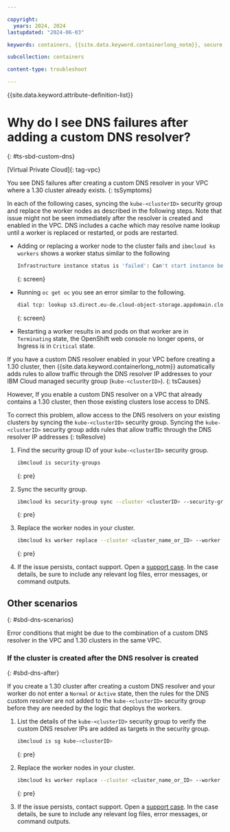 ```yaml
---

copyright: 
  years: 2024, 2024
lastupdated: "2024-06-03"

keywords: containers, {{site.data.keyword.containerlong_notm}}, secure by default, {{site.data.keyword.containerlong_notm}}, outbound traffic protection, cluster create, quota, limitations

subcollection: containers

content-type: troubleshoot

---
```


{{site.data.keyword.attribute-definition-list}}

# Why do I see DNS failures after adding a custom DNS resolver?
{: #ts-sbd-custom-dns}

[Virtual Private Cloud]{: tag-vpc}

You see DNS failures after creating a custom DNS resolver in your VPC where a 1.30 cluster already exists.
{: tsSymptoms}

In each of the following cases, syncing the `kube-<clusterID>` security group and replace the worker nodes as described in the following steps. Note that issue might not be seen immediately after the resolver is created and enabled in the VPC. DNS includes a cache which may resolve name lookup until a worker is replaced or restarted, or pods are restarted.  

- Adding or replacing a worker node to the cluster fails and `ibmcloud ks workers` shows a worker status similar to the following
    ```sh
    Infrastructure instance status is 'failed': Can't start instance because provisioning failed.
    ```
    {: screen}
 
- Running `oc get oc` you see an error similar to the following.
    ```sh
    dial tcp: lookup s3.direct.eu-de.cloud-object-storage.appdomain.cloud on 172.21.0.10:53: server misbehaving.
    ```
    {: screen}

- Restarting a worker results in and pods on that worker are in `Terminating` state, the OpenShift web console no longer opens, or Ingress is in `Critical` state.


If you have a custom DNS resolver enabled in your VPC before creating a 1.30 cluster, then {{site.data.keyword.containerlong_notm}} automatically adds rules to allow traffic through the DNS resolver IP addresses to your IBM Cloud managed security group (`kube-<clusterID>`).
{: tsCauses}

However, If you enable a custom DNS resolver on a VPC that already contains a 1.30 cluster, then those existing clusters lose access to DNS.

To correct this problem, allow access to the DNS resolvers on your existing clusters by syncing the `kube-<clusterID>` security group. Syncing the `kube-<clusterID>` security group adds rules that allow traffic through the DNS resolver IP addresses
{: tsResolve}

1. Find the security group ID of your `kube-<clusterID>` security group.

    ```sh
    ibmcloud is security-groups
    ```
    {: pre}

1. Sync the security group.

    ```sh
    ibmcloud ks security-group sync --cluster <clusterID> --security-group <security-group-ID>
    ```
    {: pre}

1. Replace the worker nodes in your cluster.
    ```sh
    ibmcloud ks worker replace --cluster <cluster_name_or_ID> --worker <worker_node_ID>
    ```
    {: pre}

1. If the issue persists, contact support. Open a [support case](/docs/get-support?topic=get-support-using-avatar). In the case details, be sure to include any relevant log files, error messages, or command outputs.


## Other scenarios
{: #sbd-dns-scenarios}

Error conditions that might be due to the combination of a custom DNS resolver in the VPC and 1.30 clusters in the same VPC.


### If the cluster is created after the DNS resolver is created
{: #sbd-dns-after}

If you create a 1.30 cluster after creating a custom DNS resolver and your worker do not enter a `Normal` or `Active` state, then the rules for the DNS custom resolver are not added to the `kube-<clusterID>` security group before they are needed by the logic that deploys the workers. 

1. List the details of the `kube-<clusterID>` security group to verify the custom DNS resolver IPs are added as targets in the security group.
    ```sh
    ibmcloud is sg kube-<clusterID>
    ```
    {: pre}

1. Replace the worker nodes in your cluster.
    ```sh
    ibmcloud ks worker replace --cluster <cluster_name_or_ID> --worker <worker_node_ID>
    ```
    {: pre}

1. If the issue persists, contact support. Open a [support case](/docs/get-support?topic=get-support-using-avatar). In the case details, be sure to include any relevant log files, error messages, or command outputs.

